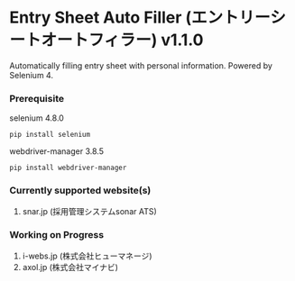 # Entry Sheet Auto Filler (エントリーシートオートフィラー) v1.1.0
Automatically filling entry sheet with personal information. Powered by Selenium 4.

### Prerequisite
selenium 4.8.0
```
pip install selenium
```
webdriver-manager 3.8.5
```
pip install webdriver-manager
```
### Currently supported website(s)
1. snar.jp (採用管理システムsonar ATS)

### Working on Progress
1. i-webs.jp (株式会社ヒューマネージ)
2. axol.jp (株式会社マイナビ)
